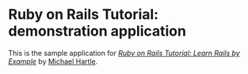 # Ruby on Rails Tutorial: demonstration application

This is the sample application for [*Ruby on Rails Tutorial: Learn Rails by Example*](http://railstutorial.org/) by [Michael Hartle](http://michaelhartle.com/).
